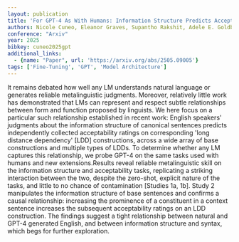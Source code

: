 ```yaml
---
layout: publication
title: 'For GPT-4 As With Humans: Information Structure Predicts Acceptability Of Long-distance Dependencies'
authors: Nicole Cuneo, Eleanor Graves, Supantho Rakshit, Adele E. Goldberg
conference: "Arxiv"
year: 2025
bibkey: cuneo2025gpt
additional_links:
  - {name: "Paper", url: 'https://arxiv.org/abs/2505.09005'}
tags: ['Fine-Tuning', 'GPT', 'Model Architecture']
---
```

It remains debated how well any LM understands natural language or generates reliable metalinguistic judgments. Moreover, relatively little work has demonstrated that LMs can represent and respect subtle relationships between form and function proposed by linguists. We here focus on a particular such relationship established in recent work: English speakers' judgments about the information structure of canonical sentences predicts independently collected acceptability ratings on corresponding 'long distance dependency' [LDD] constructions, across a wide array of base constructions and multiple types of LDDs. To determine whether any LM captures this relationship, we probe GPT-4 on the same tasks used with humans and new extensions.Results reveal reliable metalinguistic skill on the information structure and acceptability tasks, replicating a striking interaction between the two, despite the zero-shot, explicit nature of the tasks, and little to no chance of contamination [Studies 1a, 1b]. Study 2 manipulates the information structure of base sentences and confirms a causal relationship: increasing the prominence of a constituent in a context sentence increases the subsequent acceptability ratings on an LDD construction. The findings suggest a tight relationship between natural and GPT-4 generated English, and between information structure and syntax, which begs for further exploration.

